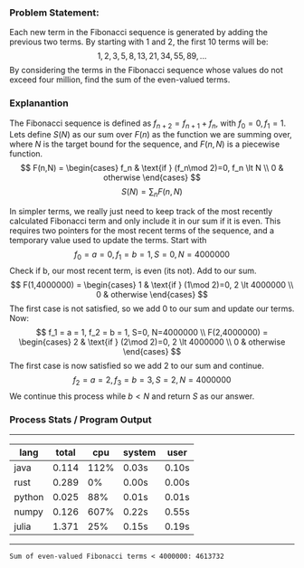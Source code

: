 ### Problem Statement:

Each new term in the Fibonacci sequence is generated by adding the previous two terms. By starting with $1$ and $2$, the first $10$ terms will be:
$$1, 2, 3, 5, 8, 13, 21, 34, 55, 89, \dots$$
By considering the terms in the Fibonacci sequence whose values do not exceed four million, find the sum of the even-valued terms.

### Explanantion
The Fibonacci sequence is defined as $f_{n+2} = f_{n+1} + f_{n}$, with $f_0=0, f_1=1$.
Lets define $S(N)$ as our sum over $F(n)$ as the function we are summing over, where $N$ is the target bound for the sequence, and $F(n,N)$ is a piecewise function.
$$
F(n,N) =
\begin{cases} 
f_n & \text{if } (f_n\mod 2)=0, f_n \lt N
 \\
0 & otherwise
\end{cases}
$$ 
$$
S(N) = \sum_{n} F(n,N)
$$

In simpler terms, we really just need to keep track of the most recently calculated Fibonacci term and only include it in our sum if it is even. This requires two pointers for the most recent terms of the sequence, and a temporary value used to update the terms. Start with 
$$
f_0 = a = 0, f_1 = b = 1, S=0, N=4000000
$$
Check if b, our most recent term, is even (its not). Add to our sum.
$$
F(1,4000000) =
\begin{cases} 
1 & \text{if } (1\mod 2)=0, 2 \lt 4000000
 \\
0 & otherwise
\end{cases}
$$ 
The first case is not satisfied, so we add $0$ to our sum and update our terms. Now:
$$
f_1 = a = 1, f_2 = b = 1, S=0, N=4000000 \\
F(2,4000000) =
\begin{cases} 
2 & \text{if } (2\mod 2)=0, 2 \lt 4000000
 \\
0 & otherwise
\end{cases}
$$
The first case is now satisfied so we add $2$ to our sum and continue.
$$
f_2 = a = 2, f_3 = b = 3, S=2, N=4000000
$$
We continue this process while $b \lt N$ and return $S$ as our answer. 




### Process Stats / Program Output

------------------------------------------------
| lang   |   total | cpu   | system   | user   |
|--------|---------|-------|----------|--------|
| java   |   0.114 | 112%  | 0.03s    | 0.10s  |
| rust   |   0.289 | 0%    | 0.00s    | 0.00s  |
| python |   0.025 | 88%   | 0.01s    | 0.01s  |
| numpy  |   0.126 | 607%  | 0.22s    | 0.55s  |
| julia  |   1.371 | 25%   | 0.15s    | 0.19s  |
------------------------------------------------

```Sum of even-valued Fibonacci terms < 4000000: 4613732```
